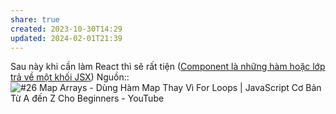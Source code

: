 ```yaml
---
share: true
created: 2023-10-30T14:29
updated: 2024-02-01T21:39
---
```


Sau này khi cần làm React thì sẽ rất tiện ([Component là những hàm hoặc lớp trả về một khối JSX](../../../Web/Framework/Component,%20render/Component%20l%C3%A0%20nh%E1%BB%AFng%20h%C3%A0m%20ho%E1%BA%B7c%20l%E1%BB%9Bp%20tr%E1%BA%A3%20v%E1%BB%81%20m%E1%BB%99t%20kh%E1%BB%91i%20JSX.md)) 
Nguồn:: ![#26 Map Arrays - Dùng Hàm Map Thay Vì For Loops | JavaScript Cơ Bản Từ A đến Z Cho Beginners - YouTube](https://youtu.be/2oyyugWmGMk?si=D2Z6kXOTWegDLElg&t=460)